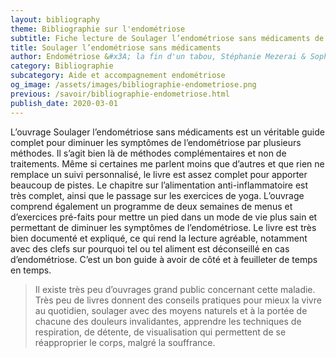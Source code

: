 ```yaml
---
layout: bibliography
theme: Bibliographie sur l'endométriose
subtitle: Fiche lecture de Soulager l’endométriose sans médicaments de Stéphanie Mezerai & Sophie Pensa
title: Soulager l’endométriose sans médicaments
author: Endométriose &#x3A; la fin d'un tabou, Stéphanie Mezerai & Sophie Pensa, 2019
category: Bibliographie
subcategory: Aide et accompagnement endométriose
og_image: /assets/images/bibliographie-endometriose.png
previous: /savoir/bibliographie-endometriose.html
publish_date: 2020-03-01
---
```

L’ouvrage Soulager l’endométriose sans médicaments est un véritable guide complet pour diminuer les symptômes de l’endométriose par plusieurs méthodes. Il s’agit bien là de méthodes complémentaires et non de traitements. Même si certaines me parlent moins que d’autres et que rien ne remplace un suivi personnalisé, le livre est assez complet pour apporter beaucoup de pistes. Le chapitre sur l’alimentation anti-inflammatoire est très complet, ainsi que le passage sur les exercices de yoga. L’ouvrage comprend également un programme de deux semaines de menus et d’exercices pré-faits pour mettre un pied dans un mode de vie plus sain et permettant de diminuer les symptômes de l’endométriose. Le livre est très bien documenté et expliqué, ce qui rend la lecture agréable, notamment avec des clefs sur pourquoi tel ou tel aliment est déconseillé en cas d’endométriose. C’est un bon guide à avoir de côté et à feuilleter de temps en temps.

>Il existe très peu d’ouvrages grand public concernant cette maladie. Très peu de livres donnent des conseils pratiques pour mieux la vivre au quotidien, soulager avec des moyens naturels et à la portée de chacune des douleurs invalidantes, apprendre les techniques de respiration, de détente, de visualisation qui permettent de se réapproprier le corps, malgré la souffrance.